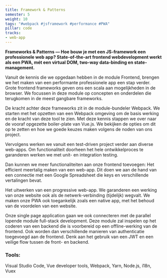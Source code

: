 ```yaml
---
title: Framework & Patterns
semester: 5
weight: 10
tags: "#webpack #jsframework #performance #PWA"
pillar: code
tracks:
- web-app
---
```

**Frameworks & Patterns — Hoe bouw je met een JS-framework een professionele web app? State-of-the-art frontend webdevelopment werkt als een PWA, mét een virtual DOM, two-way data-binding en state-management.**

Vanuit de kennis die we opgedaan hebben in de module Frontend, brengen we het maken van een performante professionele app een stap verder.
Grote frontend frameworks geven ons een scala aan mogelijkheden in de browser. We focussen in deze module op concepten en onderdelen die terugkomen in de meest gangbare frameworks.

De kracht achter deze frameworks zit in de module-bundeler Webpack. We starten met het opzetten van een Webpack omgeving om de basis werking en de kracht van deze tool te zien.
Met deze kennis stappen we over naar de vooraf opgezette boiler-plate van Vue.js. We bekijken de opties om dit op te zetten en hoe we goede keuzes maken volgens de noden van ons project.

Vervolgens werken we vanuit een test-driven project verder aan diverse web-apps. Om functionaliteit doorheen het hele ontwikkelproces te garanderen werken we met unit- en integration testing.

Dan kunnen we meer functionaliteiten aan onze frontend toevoegen:
Het efficient meertalig maken van een web-app. Dit doen we aan de hand van een connectie met een Google Spreadsheet die keys en verschillende vertalingen bevat.

Het uitwerken van een progressive web-app. We garanderen een werking van onze website ook als de netwerk-verbinding (tijdelijk) wegvalt. We maken onze PWA ook toegankelijk zoals een native app, met het behoud van de voordelen van een website.

Onze single page application gaan we ook connecteren met de parallel lopende module full-stack development. Deze module zal inspelen op het coderen van een backend die is voorbereid op een offline-werking van de frontend. Ook worden dan verschillende manieren van authenticatie toegevoegd aan de frontend. Denk aan het gebruik van een JWT en een veilige flow tussen de front- en backend.

### Tools:
Visual Studio Code, Vue developer tools, Webpack, Yarn, Node.js, i18n, Vuex